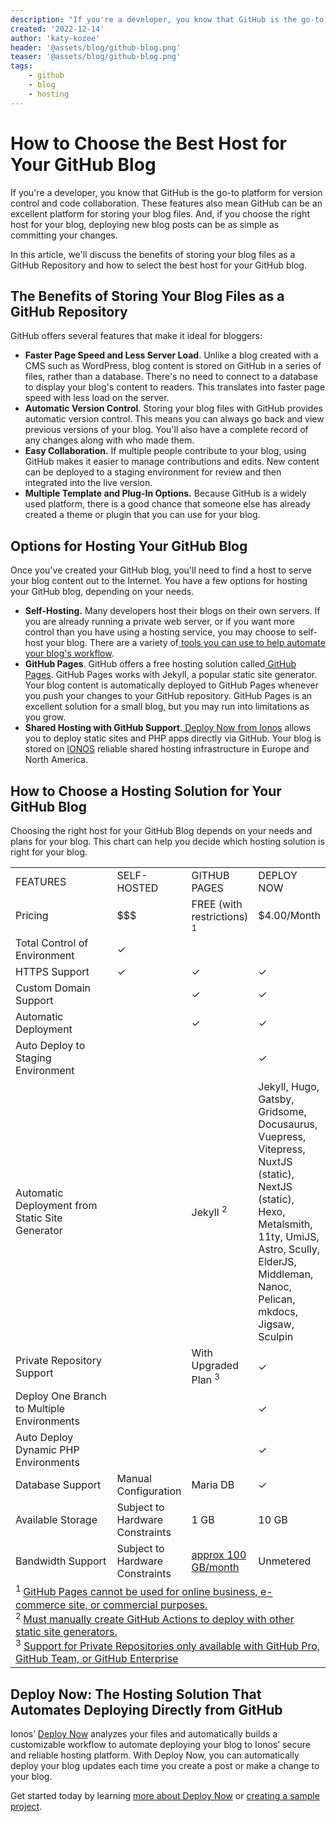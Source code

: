 ```yaml
---
description: "If you're a developer, you know that GitHub is the go-to platform for version control and code collaboration. These features also mean GitHub can be an excellent platform for storing your blog files. And, if you choose the right host for your blog, deploying new blog posts can be as simple as committing your changes."
created: '2022-12-14'
author: 'katy-kozee'
header: '@assets/blog/github-blog.png'
teaser: '@assets/blog/github-blog.png'
tags:
    - github
    - blog
    - hosting
---
```


# How to Choose the Best Host for Your GitHub Blog
If you're a developer, you know that GitHub is the go-to platform for version control and code collaboration. These features also mean GitHub can be an excellent platform for storing your blog files. And, if you choose the right host for your blog, deploying new blog posts can be as simple as committing your changes.

In this article, we'll discuss the benefits of storing your blog files as a GitHub Repository and how to select the best host for your GitHub blog.


## The Benefits of Storing Your Blog Files as a GitHub Repository

GitHub offers several features that make it ideal for bloggers:


* **Faster Page Speed and Less Server Load**. Unlike a blog created with a CMS such as WordPress,  blog content is stored on GitHub in a series of files, rather than a database.  There's no need to connect to a database to display your blog's content to readers. This translates into faster page speed with less load on the server.
* **Automatic Version Control**. Storing your blog files with GitHub provides automatic version control.  This means you can always go back and view previous versions of your blog. You'll also have a complete record of any changes along with who made them.
* **Easy Collaboration.** If multiple people contribute to your blog, using GitHub makes it easier to manage contributions and edits. New content can be deployed to a staging environment for review and then integrated into the live version.
* **Multiple Template and Plug-In Options.** Because GitHub is a widely used platform, there is a good chance that someone else has already created a theme or plugin that you can use for your blog.


## Options for Hosting Your GitHub Blog

Once you've created your GitHub blog, you'll need to find a host to serve your blog content out to the Internet. You have a few options for hosting your GitHub blog, depending on your needs.



* **Self-Hosting.** Many developers host their blogs on their own servers. If you are already running a private web server, or if you want more control than you have using a hosting service, you may choose to self-host your blog. There are a variety of[ tools you can use to help automate your blog's workflow](https://github.com/awesome-selfhosted/awesome-selfhosted).
* **GitHub Pages**. GitHub offers a free hosting solution called[ GitHub Pages](https://pages.github.com/). GitHub Pages works with Jekyll, a popular static site generator. Your blog content is automatically deployed to GitHub Pages whenever you push your changes to your GitHub repository. GitHub Pages is an excellent solution for a small blog, but you may run into limitations as you grow.
* **Shared Hosting with GitHub Support**.[ Deploy Now from Ionos](http://allows%20you%20to%20deploy%20static%20sites%20and%20php%20apps%20directly%20via%20github.%20as%20a%20tool%20built%20from%20developers%20for%20developers%2C%20deploy%20now%20automates%20build%20and%20deployment%20so%20you%20can%20focus%20entirely%20on%20your%20code.%20your%20code%20is%20deployed%20to%20ionos%20reliable%20shared%20hosting%20infrastructure%20in%20europe%20and%20north%20america.%20the%20workflow/) allows you to deploy static sites and PHP apps directly via GitHub. Your blog is stored on [IONOS](https://www.ionos.com/) reliable shared hosting infrastructure in Europe and North America.


## How to Choose a Hosting Solution for Your GitHub Blog

Choosing the right host for your GitHub Blog depends on your needs and plans for your blog. This chart can help you decide which hosting solution is right for your blog.


<table width=100%>
  <tr>
   <td width=40%>FEATURES
   </td>
   <td width=20%>SELF-HOSTED
   </td>
   <td width=20%>GITHUB PAGES
   </td>
   <td width=20%>DEPLOY NOW
   </td>
  </tr>
  <tr>
   <td>Pricing
   </td>
   <td>$$$
   </td>
   <td>FREE (with restrictions) <sup>1</sup>
   </td>
   <td>$4.00/Month
   </td>
  </tr>
  <tr>
   <td>Total Control of Environment
   </td>
   <td>✓
   </td>
   <td>
   </td>
   <td>
   </td>
  </tr>
  <tr>
   <td>HTTPS Support
   </td>
   <td>✓
   </td>
   <td>✓
   </td>
   <td>✓
   </td>
  </tr>
  <tr>
   <td>Custom Domain Support
   </td>
   <td>
   </td>
   <td>✓
   </td>
   <td>✓
   </td>
  </tr>
  <tr>
   <td>Automatic Deployment
   </td>
   <td>
   </td>
   <td>✓
   </td>
   <td>✓
   </td>
  </tr>
  <tr>
   <td>Auto Deploy to Staging Environment
   </td>
   <td>
   </td>
   <td>
   </td>
   <td>✓
   </td>
  </tr>
  <tr>
   <td>Automatic Deployment from Static Site Generator 
   </td>
   <td>
   </td>
   <td>Jekyll <sup>2</sup>
   </td>
   <td>Jekyll, Hugo, Gatsby, Gridsome, Docusaurus, Vuepress, Vitepress, NuxtJS (static), NextJS (static), Hexo, Metalsmith, 11ty, UmiJS, Astro, Scully, ElderJS, Middleman, Nanoc, Pelican, mkdocs, Jigsaw, Sculpin
   </td>
  </tr>
  <tr>
   <td>Private Repository Support
   </td>
   <td>
   </td>
   <td>With Upgraded Plan <sup>3</sup>
   </td>
   <td>✓
   </td>
  </tr>
  <tr>
   <td>Deploy One Branch to Multiple Environments
   </td>
   <td>
   </td>
   <td>
   </td>
   <td>✓
   </td>
  </tr>
  <tr>
   <td>Auto Deploy Dynamic PHP Environments
   </td>
   <td>
   </td>
   <td>
   </td>
   <td>✓
   </td>
  </tr>
  <tr>
   <td>Database Support
   </td>
   <td>Manual Configuration
   </td>
   <td>Maria DB
   </td>
   <td>✓
   </td>
  </tr>
  <tr>
   <td>Available Storage
   </td>
   <td>Subject to Hardware Constraints
   </td>
   <td>1 GB
   </td>
   <td>10 GB
   </td>
  </tr>
  <tr>
   <td>Bandwidth Support
   </td>
   <td>Subject to Hardware Constraints
   </td>
   <td><a href="https://docs.github.com/en/pages/getting-started-with-github-pages/about-github-pages#usage-limits">approx 100 GB/month</a>
   </td>
   <td>Unmetered
   </td>
  </tr>
  <tr>
   <td colspan="4" ><sup>1  </sup><a href="https://docs.github.com/en/pages/getting-started-with-github-pages/about-github-pages#limits-on-use-of-github-pages">GitHub Pages cannot be used for online business, e-commerce site, or commercial purposes.</a><br>
<sup>2 </sup><a href="https://docs.github.com/en/pages/getting-started-with-github-pages/about-github-pages#publishing-sources-for-github-pages-sites">Must manually create GitHub Actions to deploy with other static site generators.</a><br>
<sup>3</sup> <a href="https://github.com/pricing">Support for Private Repositories only available with GitHub Pro, GitHub Team, or GitHub Enterprise</a>
   </td>
  </tr>
</table>



## Deploy Now: The Hosting Solution That Automates Deploying Directly from GitHub 

Ionos’ [Deploy Now](https://docs.ionos.space/) analyzes your files and automatically builds a customizable workflow to automate deploying your blog to Ionos’ secure and reliable hosting platform. With Deploy Now, you can automatically deploy your blog updates each time you create a post or make a change to your blog.

Get started today by learning [more about Deploy Now](https://docs.ionos.space/docs/faq/) or [creating a sample project](https://docs.ionos.space/docs/framework-samples/).
